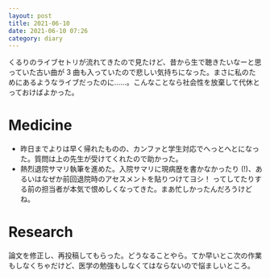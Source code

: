 ```yaml
---
layout: post
title: 2021-06-10
date: 2021-06-10 07:26
category: diary
---
```


くるりのライブセトリが流れてきたので見たけど、昔から生で聴きたいなーと思っていた古い曲が 3 曲も入っていたので悲しい気持ちになった。まさに私のためにあるようなライブだったのに……。こんなことなら社会性を放棄して代休とっておけばよかった。

# Medicine
- 昨日までよりは早く帰れたものの、カンファと学生対応でへっとへとになった。質問は上の先生が受けてくれたので助かった。
- 熱烈退院サマリ執筆を進めた。入院サマリに現病歴を書かなかったり (!)、あるいはなぜか前回退院時のアセスメントを貼りつけてヨシ！ ってしてたりする前の担当者が本気で恨めしくなってきた。まあ忙しかったんだろうけどね。

# Research
論文を修正し、再投稿してもらった。どうなることやら。てか早いとこ次の作業もしなくちゃだけど、医学の勉強もしなくてはならないので悩ましいところ。